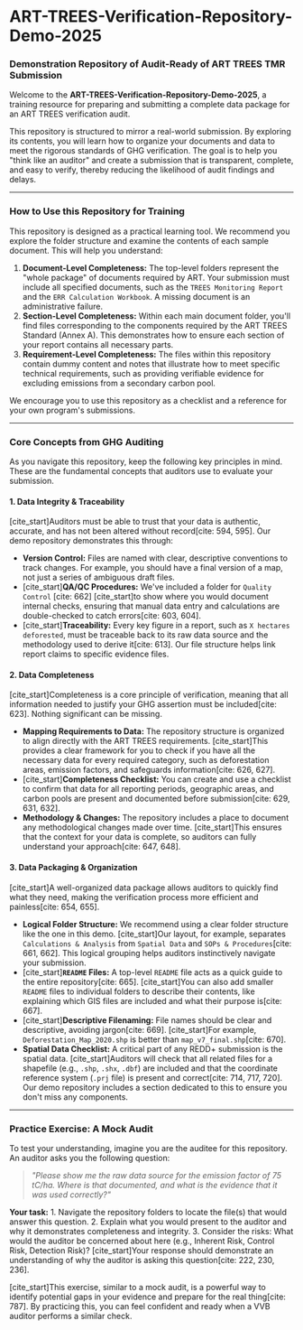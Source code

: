 # ART-TREES-Verification-Repository-Demo-2025

### Demonstration Repository of Audit-Ready of ART TREES TMR Submission

Welcome to the **ART-TREES-Verification-Repository-Demo-2025**, a training resource for preparing and submitting a
complete data package for an ART TREES verification audit.

This repository is structured to mirror a real-world submission. By exploring its contents, you will learn how to
organize your documents and data to meet the rigorous standards of GHG verification. The goal is to help you "think like
an auditor" and create a submission that is transparent, complete, and easy to verify, thereby reducing the likelihood
of audit findings and delays.

------------------------------------------------------------------------------------------------------------------------

### How to Use this Repository for Training

This repository is designed as a practical learning tool. We recommend you explore the folder structure and examine the
contents of each sample document. This will help you understand:

1.  **Document-Level Completeness:** The top-level folders represent the "whole package" of documents required by ART.
    Your submission must include all specified documents, such as the `TREES Monitoring Report` and the
    `ERR Calculation Workbook`. A missing document is an administrative failure.
2.  **Section-Level Completeness:** Within each main document folder, you'll find files corresponding to the components
    required by the ART TREES Standard (Annex A). This demonstrates how to ensure each section of your report contains
    all necessary parts.
3.  **Requirement-Level Completeness:** The files within this repository contain dummy content and notes that illustrate
    how to meet specific technical requirements, such as providing verifiable evidence for excluding emissions from a
    secondary carbon pool.

We encourage you to use this repository as a checklist and a reference for your own program's submissions.

------------------------------------------------------------------------------------------------------------------------

### Core Concepts from GHG Auditing

As you navigate this repository, keep the following key principles in mind. These are the fundamental concepts that
auditors use to evaluate your submission.

#### 1. Data Integrity & Traceability

[cite_start]Auditors must be able to trust that your data is authentic, accurate, and has not been altered without
record[cite: 594, 595]. Our demo repository demonstrates this through:

-   **Version Control:** Files are named with clear, descriptive conventions to track changes. For example, you should
    have a final version of a map, not just a series of ambiguous draft files.
-   [cite_start]**QA/QC Procedures:** We've included a folder for `Quality Control` [cite: 662] [cite_start]to show
    where you would document internal checks, ensuring that manual data entry and calculations are double-checked to
    catch errors[cite: 603, 604].
-   [cite_start]**Traceability:** Every key figure in a report, such as `X hectares deforested`, must be traceable back
    to its raw data source and the methodology used to derive it[cite: 613]. Our file structure helps link report claims
    to specific evidence files.

#### 2. Data Completeness

[cite_start]Completeness is a core principle of verification, meaning that all information needed to justify your GHG
assertion must be included[cite: 623]. Nothing significant can be missing.

-   **Mapping Requirements to Data:** The repository structure is organized to align directly with the ART TREES
    requirements. [cite_start]This provides a clear framework for you to check if you have all the necessary data for
    every required category, such as deforestation areas, emission factors, and safeguards information[cite: 626, 627].
-   [cite_start]**Completeness Checklist:** You can create and use a checklist to confirm that data for all reporting
    periods, geographic areas, and carbon pools are present and documented before submission[cite: 629, 631, 632].
-   **Methodology & Changes:** The repository includes a place to document any methodological changes made over time.
    [cite_start]This ensures that the context for your data is complete, so auditors can fully understand your
    approach[cite: 647, 648].

#### 3. Data Packaging & Organization

[cite_start]A well-organized data package allows auditors to quickly find what they need, making the verification
process more efficient and painless[cite: 654, 655].

-   **Logical Folder Structure:** We recommend using a clear folder structure like the one in this demo. [cite_start]Our
    layout, for example, separates `Calculations & Analysis` from `Spatial Data` and `SOPs & Procedures`[cite: 661,
    662]. This logical grouping helps auditors instinctively navigate your submission.
-   [cite_start]**`README` Files:** A top-level `README` file acts as a quick guide to the entire repository[cite: 665].
    [cite_start]You can also add smaller `README` files to individual folders to describe their contents, like
    explaining which GIS files are included and what their purpose is[cite: 667].
-   [cite_start]**Descriptive Filenaming:** File names should be clear and descriptive, avoiding jargon[cite: 669].
    [cite_start]For example, `Deforestation_Map_2020.shp` is better than `map_v7_final.shp`[cite: 670].
-   **Spatial Data Checklist:** A critical part of any REDD+ submission is the spatial data. [cite_start]Auditors will
    check that all related files for a shapefile (e.g., `.shp`, `.shx`, `.dbf`) are included and that the coordinate
    reference system (`.prj` file) is present and correct[cite: 714, 717, 720]. Our demo repository includes a section
    dedicated to this to ensure you don't miss any components.

------------------------------------------------------------------------------------------------------------------------

### Practice Exercise: A Mock Audit

To test your understanding, imagine you are the auditee for this repository. An auditor asks you the following question:

> *"Please show me the raw data source for the emission factor of 75 tC/ha. Where is that documented, and what is the
> evidence that it was used correctly?"*

**Your task:** 1. Navigate the repository folders to locate the file(s) that would answer this question. 2. Explain what
you would present to the auditor and why it demonstrates completeness and integrity. 3. Consider the risks: What would
the auditor be concerned about here (e.g., Inherent Risk, Control Risk, Detection Risk)? [cite_start]Your response
should demonstrate an understanding of why the auditor is asking this question[cite: 222, 230, 236].

[cite_start]This exercise, similar to a mock audit, is a powerful way to identify potential gaps in your evidence and
prepare for the real thing[cite: 787]. By practicing this, you can feel confident and ready when a VVB auditor performs
a similar check.
